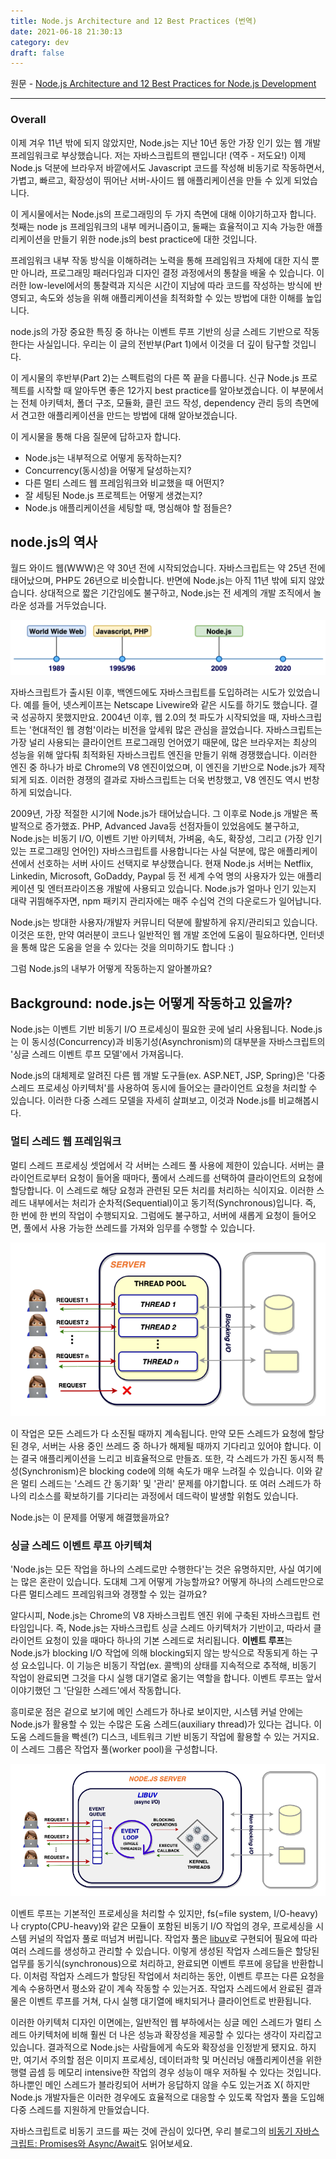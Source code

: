 ```yaml
---
title: Node.js Architecture and 12 Best Practices (번역)
date: 2021-06-18 21:30:13
category: dev
draft: false
---
```



원문 - [Node.js Architecture and 12 Best Practices for Node.js Development](https://scoutapm.com/blog/nodejs-architecture-and-12-best-practices-for-nodejs-development#abriefhistory)

---

### Overall

이제 겨우 11년 밖에 되지 않았지만, Node.js는 지난 10년 동안 가장 인기 있는 웹 개발 프레임워크로 부상했습니다. 저는 자바스크립트의 팬입니다! (역주 - 저도요!) 이제 Node.js 덕분에 브라우저 바깥에서도 Javascript 코드를 작성해 비동기로 작동하면서, 가볍고, 빠르고, 확장성이 뛰어난 서버-사이드 웹 애플리케이션을 만들 수 있게 되었습니다.

이 게시물에서는 Node.js의 프로그래밍의 두 가지 측면에 대해 이야기하고자 합니다. 첫째는 node js 프레임워크의 내부 메커니즘이고, 둘째는 효율적이고 지속 가능한 애플리케이션을 만들기 위한 node.js의 best practice에 대한 것입니다.

프레임워크 내부 작동 방식을 이해하려는 노력을 통해 프레임워크 자체에 대한 지식 뿐만 아니라, 프로그래밍 패러다임과 디자인 결정 과정에서의 통찰을 배울 수 있습니다. 이러한 low-level에서의 통찰력과 지식은 시간이 지남에 따라 코드를 작성하는 방식에 반영되고, 속도와 성능을 위해 애플리케이션을 최적화할 수 있는 방법에 대한 이해를 높입니다. 

node.js의 가장 중요한 특징 중 하나는 이벤트 루프 기반의 싱글 스레드 기반으로 작동한다는 사실입니다. 우리는 이 글의 전반부(Part 1)에서 이것을 더 깊이 탐구할 것입니다.

이 게시물의 후반부(Part 2)는 스펙트럼의 다른 쪽 끝을 다룹니다. 신규 Node.js 프로젝트를 시작할 때 알아두면 좋은 12가지 best practice를 알아보겠습니다. 이 부분에서는 전체 아키텍처, 폴더 구조, 모듈화, 클린 코드 작성, dependency 관리 등의 측면에서 견고한 애플리케이션을 만드는 방법에 대해 알아보겠습니다.

이 게시물을 통해 다음 질문에 답하고자 합니다. 

- Node.js는 내부적으로 어떻게 동작하는지?
- Concurrency(동시성)을 어떻게 달성하는지?
- 다른 멀티 스레드 웹 프레임워크와 비교했을 때 어떤지?
- 잘 세팅된 Node.js 프로젝트는 어떻게 생겼는지?
- Node.js 애플리케이션을 세팅할 때, 명심해야 할 점들은?

## node.js의 역사

월드 와이드 웹(WWW)은 약 30년 전에 시작되었습니다. 자바스크립트는 약 25년 전에 태어났으며, PHP도 26년으로 비슷합니다. 반면에 Node.js는 아직 11년 밖에 되지 않았습니다. 상대적으로 짧은 기간임에도 불구하고, Node.js는 전 세계의 개발 조직에서 놀라운 성과를 거두었습니다. 

<img src="../img/nodejs_timeline.png" alt="asdf"/>

자바스크립트가 출시된 이후, 백엔드에도 자바스크립트를 도입하려는 시도가 있었습니다. 예를 들어, 넷스케이프는 Netscape Livewire와 같은 시도를 하기도 했습니다. 결국 성공하지 못했지만요. 2004년 이후, 웹 2.0의 첫 파도가 시작되었을 때, 자바스크립트는 '현대적인 웹 경험'이라는 비전을 앞세워 많은 관심을 끌었습니다. 자바스크립트는 가장 널리 사용되는 클라이언트 프로그래밍 언어였기 때문에, 많은 브라우저는 최상의 성능을 위해 앞다퉈 최적화된 자바스크립트 엔진을 만들기 위해 경쟁했습니다. 이러한 엔진 중 하나가 바로 Chrome의 V8 엔진이었으며, 이 엔진을 기반으로 Node.js가 제작되게 되죠. 이러한 경쟁의 결과로 자바스크립트는 더욱 번창했고, V8 엔진도 역시 번창하게 되었습니다.

2009년, 가장 적절한 시기에 Node.js가 태어났습니다. 그 이후로 Node.js 개발은 폭발적으로 증가했죠. PHP, Advanced Java등 선점자들이 있었음에도 불구하고, Node.js는 비동기 I/O, 이벤트 기반 아키텍처, 가벼움, 속도, 확장성, 그리고 (가장 인기 있는 프로그래밍 언어인) 자바스크립트를 사용합니다는 사실 덕분에, 많은 애플리케이션에서 선호하는 서버 사이드 선택지로 부상했습니다. 현재 Node.js 서버는 Netflix, Linkedin, Microsoft, GoDaddy, Paypal 등 전 세계 수억 명의 사용자가 있는 애플리케이션 및 엔터프라이즈용 개발에 사용되고 있습니다. Node.js가 얼마나 인기 있는지 대략 귀띔해주자면, npm 패키지 관리자에는 매주 수십억 건의 다운로드가 일어납니다.

Node.js는 방대한 사용자/개발자 커뮤니티 덕분에 활발하게 유지/관리되고 있습니다. 이것은 또한, 만약 여러분이 코드나 일반적인 웹 개발 조언에 도움이 필요하다면, 인터넷을 통해 많은 도움을 얻을 수 있다는 것을 의미하기도 합니다 :)

그럼 Node.js의 내부가 어떻게 작동하는지 알아볼까요?

## Background: node.js는 어떻게 작동하고 있을까?

Node.js는 이벤트 기반 비동기 I/O 프로세싱이 필요한 곳에 널리 사용됩니다. Node.js는 이 동시성(Concurrency)과 비동기성(Asynchronism)의 대부분을 자바스크립트의 '싱글 스레드 이벤트 루프 모델'에서 가져옵니다.

Node.js의 대체제로 알려진 다른 웹 개발 도구들(ex. ASP.NET, JSP, Spring)은 '다중 스레드 프로세싱 아키텍처'를 사용하여 동시에 들어오는 클라이언트 요청을 처리할 수 있습니다. 이러한 다중 스레드 모델을 자세히 살펴보고, 이것과 Node.js를 비교해봅시다.

### 멀티 스레드 웹 프레임워크

멀티 스레드 프로세싱 셋업에서 각 서버는 스레드 풀 사용에 제한이 있습니다. 서버는 클라이언트로부터 요청이 들어올 때마다, 풀에서 스레드를 선택하여 클라이언트의 요청에 할당합니다. 이 스레드로 해당 요청과 관련된 모든 처리를 처리하는 식이지요. 이러한 스레드 내부에서는 처리가 순차적(Sequential)이고 동기적(Synchronous)입니다. 즉, 한 번에 한 번의 작업이 수행되지요. 그럼에도 불구하고, 서버에 새롭게 요청이 들어오면, 풀에서 사용 가능한 쓰레드를 가져와 임무를 수행할 수 있습니다.

<img src="../img/multi_threaded_architecture.png" alt="drawing"/>

이 작업은 모든 스레드가 다 소진될 때까지 계속됩니다. 만약 모든 스레드가 요청에 할당된 경우, 서버는 사용 중인 쓰레드 중 하나가 해제될 때까지 기다리고 있어야 합니다. 이는 결국 애플리케이션을 느리고 비효율적으로 만들죠. 또한, 각 스레드가 가진 동시적 특성(Synchronism)은 blocking code에 의해 속도가 매우 느려질 수 있습니다. 이와 같은 멀티 스레드는 '스레드 간 동기화' 및 '관리' 문제를 야기합니다. 또 여러 스레드가 하나의 리소스를 확보하기를 기다리는 과정에서 데드락이 발생할 위험도 있습니다.

Node.js는 이 문제를 어떻게 해결했을까요?

### 싱글 스레드 이벤트 루프 아키텍쳐

'Node.js는 모든 작업을 하나의 스레드로만 수행한다'는 것은 유명하지만, 사실 여기에는 많은 혼란이 있습니다. 도대체 그게 어떻게 가능할까요? 어떻게 하나의 스레드만으로 다른 멀티스레드 프레임워크와 경쟁할 수 있는 걸까요?

알다시피, Node.js는 Chrome의 V8 자바스크립트 엔진 위에 구축된 자바스크립트 런타임입니다. 즉, Node.js는 자바스크립트 싱글 스레드 아키텍처가 기반이고, 따라서 클라이언트 요청이 있을 때마다 하나의 기본 스레드로 처리됩니다. **이벤트 루프**는 Node.js가 blocking I/O 작업에 의해 blocking되지 않는 방식으로 작동되게 하는 구성 요소입니다. 이 기능은 비동기 작업(ex. 콜백)의 상태를 지속적으로 추적해, 비동기 작업이 완료되면 그것을 다시 실행 대기열로 옮기는 역할을 합니다. 이벤트 루프는 앞서 이야기했던 그 '단일한 스레드'에서 작동합니다.

흥미로운 점은 겉으로 보기에 메인 스레드가 하나로 보이지만, 시스템 커널 안에는 Node.js가 활용할 수 있는 수많은 도움 스레드(auxiliary thread)가 있다는 겁니다. 이 도움 스레드들을 빡센(?) 디스크, 네트워크 기반 비동기 작업에 활용할 수 있는 거지요. 이 스레드 그룹은 작업자 풀(worker pool)을 구성합니다.

<img src="../img/nodejs_architecture.png" alt="drawing"/>

이벤트 루프는 기본적인 프로세싱을 처리할 수 있지만, fs(=file system, I/O-heavy)나 crypto(CPU-heavy)와 같은 모듈이 포함된 비동기 I/O 작업의 경우, 프로세싱을 시스템 커널의 작업자 풀로 떠넘겨 버립니다. 작업자 풀은 [libuv](http://docs.libuv.org/en/v1.x/)로 구현되어 필요에 따라 여러 스레드를 생성하고 관리할 수 있습니다. 이렇게 생성된 작업자 스레드들은 할당된 업무를 동기식(synchronous)으로 처리하고, 완료되면 이벤트 루프에 응답을 반환합니다. 이처럼 작업자 스레드가 할당된 작업에서 처리하는 동안, 이벤트 루프는 다른 요청을 계속 수용하면서 평소와 같이 계속 작동할 수 있는거죠. 작업자 스레드에서 완료된 결과물은 이벤트 루프를 거쳐, 다시 실행 대기열에 배치되거나 클라이언트로 반환됩니다.

이러한 아키텍처 디자인 이면에는, 일반적인 웹 부하에서는 싱글 메인 스레드가 멀티 스레드 아키텍처에 비해 훨씬 더 나은 성능과 확장성을 제공할 수 있다는 생각이 자리잡고 있습니다. 결과적으로 Node.js는 사람들에게 속도와 확장성을 인정받게 됐지요. 하지만, 여기서 주의할 점은 이미지 프로세싱, 데이터과학 및 머신러닝 애플리케이션을 위한 행렬 곱셈 등 메모리 intensive한 작업의 경우 성능이 매우 저하될 수 있다는 것입니다. 하나뿐인 메인 스레드가 블라킹되어 서버가 응답하지 않을 수도 있는거죠 X( 하지만 Node.js 개발자들은 이러한 경우에도 효율적으로 대응할 수 있도록 작업자 풀을 도입해 다중 스레드를 지원하게 만들었습니다.

자바스크립트로 비동기 코드를 짜는 것에 관심이 있다면, 우리 블로그의 [비동기 자바스크립트: Promises와 Async/Await](https://scoutapm.com/blog/async-javascript)도 읽어보세요.
